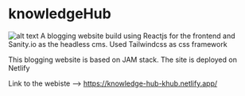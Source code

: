 # knowledgeHub


![alt text](http://url/to/img.png)
A blogging website build using Reactjs for the frontend and Sanity.io as the headless cms. 
Used Tailwindcss as css framework 

This blogging website is based on JAM stack.
The site is deployed on Netlify 

Link to the webiste -->   https://knowledge-hub-khub.netlify.app/ 
